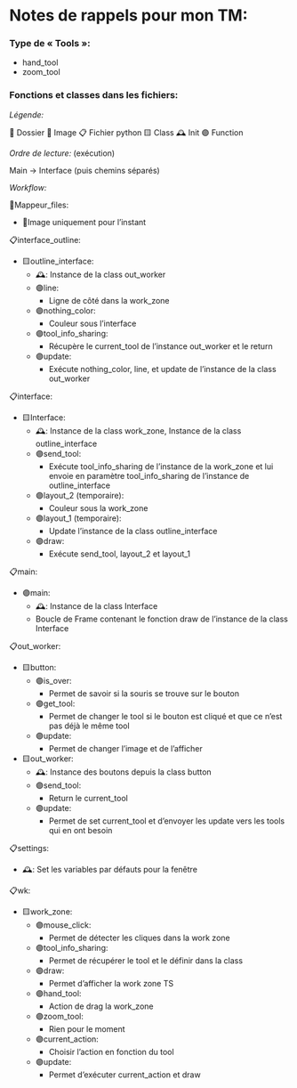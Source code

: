 # Notes de rappels pour mon TM:

### Type de « Tools »:
- hand_tool
- zoom_tool

### Fonctions et classes dans les fichiers:
_Légende:_

📂 Dossier
🌉 Image
📋 Fichier python
🟨 Class
🕰 Init
🟣 Function

_Ordre de lecture:_ (exécution)

Main -> Interface (puis chemins séparés)

_Workflow:_

📂Mappeur_files:
- 🌉Image uniquement pour l’instant

📋interface_outline:
- 🟨outline_interface:
	- 🕰: Instance de la class out_worker
	- 🟣line:
		- Ligne de côté dans la work_zone
	- 🟣nothing_color: 
		- Couleur sous l’interface
	- 🟣tool_info_sharing:
		- Récupère le current_tool de l’instance out_worker et le return
	- 🟣update:
		- Exécute nothing_color, line, et update de l’instance de la class out_worker

📋interface:
- 🟨Interface:
	- 🕰: Instance de la class work_zone, Instance de la class outline_interface
	- 🟣send_tool:
		- Exécute tool_info_sharing de l’instance de la work_zone et lui envoie en paramètre tool_info_sharing de l’instance de outline_interface
	- 🟣layout_2 (temporaire):
		- Couleur sous la work_zone
	- 🟣layout_1 (temporaire):
		- Update l’instance de la class outline_interface
	- 🟣draw:
		- Exécute send_tool, layout_2 et layout_1

📋main:
- 🟣main:
	- 🕰: Instance de la class Interface
	- Boucle de Frame contenant le fonction draw de l’instance de la class Interface

📋out_worker:
- 🟨button:
	- 🟣is_over:
		- Permet de savoir si la souris se trouve sur le bouton
	- 🟣get_tool:
		- Permet de changer le tool si le bouton est cliqué et que ce n’est pas déjà le même tool
	- 🟣update:
		- Permet de changer l’image et de l’afficher
- 🟨out_worker:
	- 🕰: Instance des boutons depuis la class button
	- 🟣send_tool:
		- Return le current_tool
	- 🟣update:
		- Permet de set current_tool et d’envoyer les update vers les tools qui en ont besoin

📋settings:
- 🕰: Set les variables par défauts pour la fenêtre

📋wk:
- 🟨work_zone:
	- 🟣mouse_click:
		- Permet de détecter les cliques dans la work zone
	- 🟣tool_info_sharing:
		- Permet de récupérer le tool et le définir dans la class
	- 🟣draw:
		- Permet d’afficher la work zone TS
	- 🟣hand_tool:
		- Action de drag la work_zone
	- 🟣zoom_tool:
		- Rien pour le moment
	- 🟣current_action:
		- Choisir l’action en fonction du tool
	- 🟣update:
		- Permet d’exécuter current_action et draw

